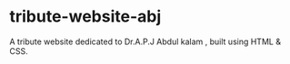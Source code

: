 # tribute-website-abj
A tribute website dedicated to Dr.A.P.J Abdul kalam , built using HTML &amp; CSS.
